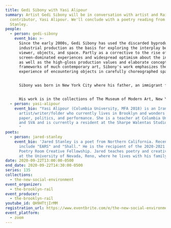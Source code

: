 ```yaml
---
title: Gedi Sibony with Yasi Alipour
summary: Artist Gedi Sibony will be in conversation with artist and Rail
  contributor, Yasi Alipour. We'll conclude with a poetry reading from Jared
  Stanley.
people:
  - person: gedi-sibony
    event_bio: >-
      Since the early 2000s, Gedi Sibony has used the discarded byproducts of
      industrial production as the basis for exploring the interplay between
      viewer, objects, and space. Partly as a corrective to the rise of
      screen-dominated experiences and widespread optimism about the internet,
      as well as the high-gloss production values and elaborate conceptual
      frameworks of much contemporary art, Sibony's work emphasizes the
      experience of encountering objects in carefully choreographed space. 


      Sibony was born in New York City where his father, an immigrant from North Africa, worked as a contractor renovating apartments. Witnessing this process as a child, Sibony gained an appreciation for the elemental way in which objects and space interrelate to shape our environment. Sibony uses materials that are close to hand, such as scrap wood, art storage crates, found paintings, and the sides of disused semitrailer trucks, refashioning and recontextualizing them with an eye to the inherent provisionality of the symbolic order of things. Sibony's practice encompasses sculpture, installation, drawing and painting – often occupying the space between mediums, and between the readymade and the composed.


      His work is in the collections of The Museum of Modern Art, New York; Solomon R. Guggenheim Museum, New York; Whitney Museum of American Art, New York; Museum of Contemporary Art, Chicago; The Museum of Contemporary Art, Los Angeles; San Francisco Museum of Modern Art; Carnegie Museum of Art, Pittsburgh; Walker Art Center, Minneapolis; Dallas Museum of Art, Texas; Pulitzer Foundation for the Arts, St. Louis; Hessel Museum of Art, Annandale-on-Hudson, New York; and Palm Springs Art Museum, California, among others. An exhibition of new work, titled The Terrace Theater, opens at Greene Naftali, New York on September 24, 2020. 
  - person: yasi-alipour
    event_bio: "Yasi Alipour (Columbia University, MFA 2018) is an Iranian
      artist/writer/folder who currently lives in Brooklyn and wonders about
      paper, politics, and performance. She is a teacher at Columbia University
      and SVA and is currently a resident at the Sharpe Walentas Studio program.
      "
poets:
  - person: jared-stanley
    event_bio: 'Jared Stanley is a poet from Northern California. Recent books
      include "EARS" and "Shall." He is the recipient of the 2020-2021 Woodberry
      Poetry Room Creative Fellowship. Jared teaches poetry and creative writing
      at the University of Nevada, Reno, where he lives with his family. '
date: 2020-09-22T13:00:00-0500
end_date: 2020-09-22T14:30:00-0500
series: 135
collections:
  - the-new-social-environment
event_organizer:
  - the-brooklyn-rail
event_producer:
  - the-brooklyn-rail
youtube_id: QH9HTtjIrMM
registration_url: https://www.eventbrite.com/e/the-new-social-environment-135-gedi-sibony-tickets-121544670381
event_platform:
  - zoom
---
```

